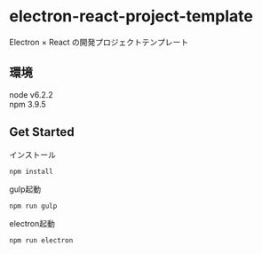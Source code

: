 # electron-react-project-template
Electron × React の開発プロジェクトテンプレート

## 環境
node v6.2.2  
npm 3.9.5

## Get Started
インストール
```
npm install
```

gulp起動
```
npm run gulp
```

electron起動
```
npm run electron
```
